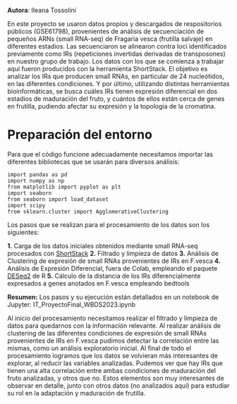 **Autora**: Ileana Tossolini

En este proyecto se usaron datos propios y descargados de respositorios públicos (GSE61798), provenientes de análisis de secuenciación de pequeños ARNs (small RNA-seq) de Fragaria vesca (frutilla salvaje) en diferentes estadios. 
Las secuenciaron se alinearon contra loci identificados previamente como IRs (repeticiones invertidas derivadas de transposones) en nuestro grupo de trabajo. Los datos con los que se comienza a trabajar aquí fueron producidos con la herramienta ShortStack. 
El objetivo es analizar los IRs que producen small RNAs, en particular de 24 nucleótidos, en las diferentes condiciones. Y por último, utilizando distintas herramientas bioinformáticas, se busca cuáles IRs tienen expresión diferencial en dos estadios de maduración del fruto, y cuántos de ellos están cerca de genes en frutilla, pudiendo afectar su expresión y la topología de la cromatina.


# Preparación del entorno

Para que el código funcione adecuadamente necesitamos importar las diferentes bibliotecas que se usarán para diversos análisis:

```
import pandas as pd
import numpy as np
from matplotlib import pyplot as plt
import seaborn
from seaborn import load_dataset
import scipy
from sklearn.cluster import AgglomerativeClustering
```

Los pasos que se realizan para el procesamiento de los datos son los siguientes:

**1.** Carga de los datos iniciales obtenidos mediante small RNA-seq procesados con [ShortStack](https://github.com/MikeAxtell/ShortStack)
**2.** Filtrado y limpieza de datos
**3.** Análisis de Clustering de expresión de small RNAs provenientes de IRs en F.vesca
**4.** Análisis de Expresión Diferencial, fuera de Colab, empleando el paquete [DESeq2](https://bioconductor.org/packages/release/bioc/html/DESeq2.html) de R
**5.** Cálculo de la distancia de los IRs diferencialmente expresados a genes anotados en F.vesca empleando bedtools

**Resumen:**
Los pasos y su ejecución están detallados en un notebook de Jupyter: IT_ProyectoFinal_WBDS2023.ipynb 

Al inicio del procesamiento necesitamos realizar el filtrado y limpieza de datos para quedarnos con la información relevante. Al realizar análisis de clustering de las diferentes condiciones de expresión de small RNAs provenientes de IRs en F.vesca pudimos detectar la correlación entre las mismas, como un análisis exploratorio inicial.
Al final de todo el procesamiento logramos que los datos se volvieran más interesantes de explorar, al reducir las variables analizadas. Pudemos ver que hay IRs que tienen una alta correlación entre ambas condiciones de maduración del fruto analizadas, y otros que no. Estos elementos son muy interesantes de observar en detalle, junto con otros datos (no analizados aquí) para estudiar su rol en la adaptación y maduración de frutilla. 
